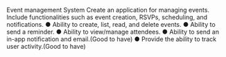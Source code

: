 Event management System 
Create an application for managing events. Include functionalities such as event
creation, RSVPs, scheduling, and notifications.
● Ability to create, list, read, and delete events.
● Ability to send a reminder.
● Ability to view/manage attendees.
● Ability to send an in-app notification and email.(Good to have)
● Provide the ability to track user activity.(Good to have)
